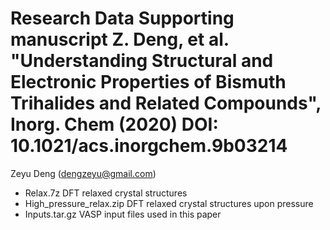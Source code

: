 # Research Data Supporting manuscript Z. Deng, et al. "Understanding Structural and Electronic Properties of Bismuth Trihalides and Related Compounds", Inorg. Chem (2020) DOI: 10.1021/acs.inorgchem.9b03214

Zeyu Deng (dengzeyu@gmail.com)

- Relax.7z
DFT relaxed crystal structures
- High_pressure_relax.zip
DFT relaxed crystal structures upon pressure
- Inputs.tar.gz
VASP input files used in this paper
